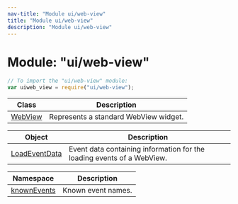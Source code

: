```yaml
---
nav-title: "Module ui/web-view"
title: "Module ui/web-view"
description: "Module ui/web-view"
---
```

# Module: "ui/web-view"

``` JavaScript
// To import the "ui/web-view" module:
var uiweb_view = require("ui/web-view");
```

Class | Description
------|------------
[WebView](../../ui/web-view/WebView.md) | Represents a standard WebView widget.

Object | Description
------|------------
[LoadEventData](../../ui/web-view/LoadEventData.md) | Event data containing information for the loading events of a WebView.

Namespace | Description
------|------------
[knownEvents](../../ui/web-view/knownEvents/) | Known event names.